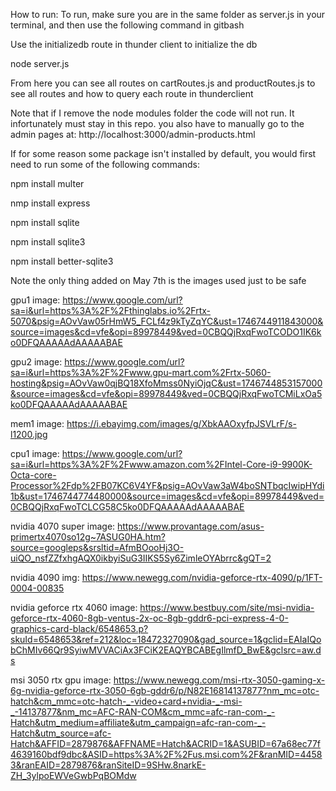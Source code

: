 How to run:
To run, make sure you are in the same folder as server.js in your terminal, and then use the following command in gitbash

Use the initializedb route in thunder client to initialize the db

node server.js

From here you can see all routes on cartRoutes.js and productRoutes.js to see all routes and how to query each route in thunderclient

Note that if I remove the node modules folder the code will not run. It infortunately must stay in this repo.
you also have to manually go to the admin pages at: http://localhost:3000/admin-products.html



If for some reason some package isn't installed by default, you would first need to run some of the following commands:




npm install multer




nmp install express




npm install sqlite



npm install sqlite3




npm install better-sqlite3

Note the only thing added on May 7th is the images used just to be safe

gpu1 image: https://www.google.com/url?sa=i&url=https%3A%2F%2Fthinglabs.io%2Frtx-5070&psig=AOvVaw05rHmW5_FCLf4z9kTyZqYC&ust=1746744911843000&source=images&cd=vfe&opi=89978449&ved=0CBQQjRxqFwoTCODO1IK6ko0DFQAAAAAdAAAAABAE

gpu2 image: https://www.google.com/url?sa=i&url=https%3A%2F%2Fwww.gpu-mart.com%2Frtx-5060-hosting&psig=AOvVaw0qjBQ18XfoMmss0NyiOjqC&ust=1746744853157000&source=images&cd=vfe&opi=89978449&ved=0CBQQjRxqFwoTCMiLxOa5ko0DFQAAAAAdAAAAABAE

mem1 image: https://i.ebayimg.com/images/g/XbkAAOxyfpJSVLrF/s-l1200.jpg

cpu1 image: https://www.google.com/url?sa=i&url=https%3A%2F%2Fwww.amazon.com%2FIntel-Core-i9-9900K-Octa-core-Processor%2Fdp%2FB07KC6V4YF&psig=AOvVaw3aW4boSNTbqcIwipHYdi1b&ust=1746744774480000&source=images&cd=vfe&opi=89978449&ved=0CBQQjRxqFwoTCLCG58C5ko0DFQAAAAAdAAAAABAE


nvidia 4070 super image: https://www.provantage.com/asus-primertx4070so12g~7ASUG0HA.htm?source=googleps&srsltid=AfmBOooHj3O-uiQO_nsfZZfxhgAQX0ikbyiSuG3IIKS5Sy6ZimleOYAbrrc&gQT=2

nvidia 4090 img: https://www.newegg.com/nvidia-geforce-rtx-4090/p/1FT-0004-00835

nvidia geforce rtx 4060 image: https://www.bestbuy.com/site/msi-nvidia-geforce-rtx-4060-8gb-ventus-2x-oc-8gb-gddr6-pci-express-4-0-graphics-card-black/6548653.p?skuId=6548653&ref=212&loc=18472327090&gad_source=1&gclid=EAIaIQobChMIv66Qr9SyiwMVVACiAx3FCiK2EAQYBCABEgIlmfD_BwE&gclsrc=aw.ds

msi 3050 rtx gpu image: https://www.newegg.com/msi-rtx-3050-gaming-x-6g-nvidia-geforce-rtx-3050-6gb-gddr6/p/N82E16814137877?nm_mc=otc-hatch&cm_mmc=otc-hatch-_-video+card+nvidia-_-msi-_-14137877&nm_mc=AFC-RAN-COM&cm_mmc=afc-ran-com-_-Hatch&utm_medium=affiliate&utm_campaign=afc-ran-com-_-Hatch&utm_source=afc-Hatch&AFFID=2879876&AFFNAME=Hatch&ACRID=1&ASUBID=67a68ec77f4639160bdf9dbc&ASID=https%3A%2F%2Fus.msi.com%2F&ranMID=44583&ranEAID=2879876&ranSiteID=9SHw.8narkE-ZH_3ylpoEWVeGwbPqBOMdw
